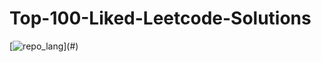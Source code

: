 # Top-100-Liked-Leetcode-Solutions
[![repo_lang](https://skillicons.dev/icons?i=python,cpp,java,cs,go,swift,javascript,typescript,rust,ruby,)](#)
